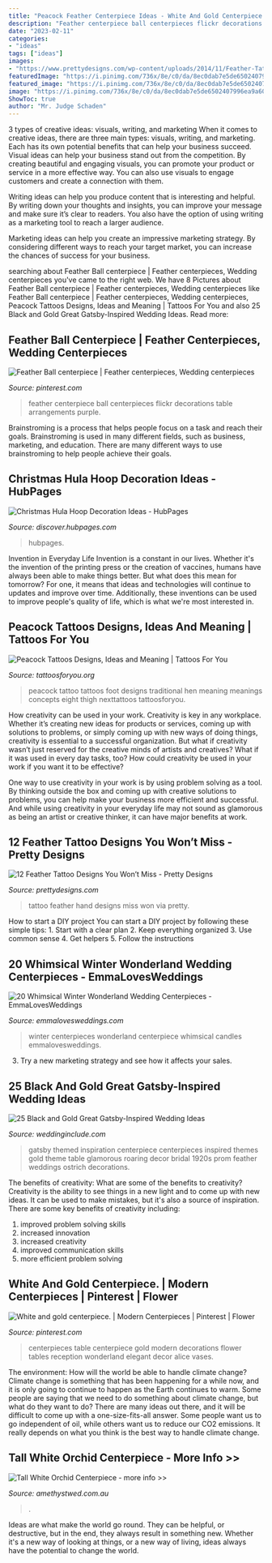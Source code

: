 ```yaml
---
title: "Peacock Feather Centerpiece Ideas - White And Gold Centerpiece."
description: "Feather centerpiece ball centerpieces flickr decorations table arrangements purple"
date: "2023-02-11"
categories:
- "ideas"
tags: ["ideas"]
images:
- "https://www.prettydesigns.com/wp-content/uploads/2014/11/Feather-Tattoo-on-Hand.jpg"
featuredImage: "https://i.pinimg.com/736x/8e/c0/da/8ec0dab7e5de6502407996ea9a6018f0--quince-centerpieces-feather-centerpieces.jpg"
featured_image: "https://i.pinimg.com/736x/8e/c0/da/8ec0dab7e5de6502407996ea9a6018f0--quince-centerpieces-feather-centerpieces.jpg"
image: "https://i.pinimg.com/736x/8e/c0/da/8ec0dab7e5de6502407996ea9a6018f0--quince-centerpieces-feather-centerpieces.jpg"
ShowToc: true
author: "Mr. Judge Schaden"
---
```



3 types of creative ideas: visuals, writing, and marketing
When it comes to creative ideas, there are three main types: visuals, writing, and marketing. Each has its own potential benefits that can help your business succeed.
Visual ideas can help your business stand out from the competition. By creating beautiful and engaging visuals, you can promote your product or service in a more effective way. You can also use visuals to engage customers and create a connection with them.

Writing ideas can help you produce content that is interesting and helpful. By writing down your thoughts and insights, you can improve your message and make sure it’s clear to readers. You also have the option of using writing as a marketing tool to reach a larger audience.

Marketing ideas can help you create an impressive marketing strategy. By considering different ways to reach your target market, you can increase the chances of success for your business.

	

		
searching about Feather Ball centerpiece | Feather centerpieces, Wedding centerpieces you've came to the right web. We have 8 Pictures about Feather Ball centerpiece | Feather centerpieces, Wedding centerpieces like Feather Ball centerpiece | Feather centerpieces, Wedding centerpieces, Peacock Tattoos Designs, Ideas and Meaning | Tattoos For You and also 25 Black and Gold Great Gatsby-Inspired Wedding Ideas. Read more:
		
    
## Feather Ball Centerpiece | Feather Centerpieces, Wedding Centerpieces

<img loading=lazy src="https://i.pinimg.com/736x/8e/c0/da/8ec0dab7e5de6502407996ea9a6018f0--quince-centerpieces-feather-centerpieces.jpg" onerror="this.onerror=null;this.src='https://tse3.mm.bing.net/th?id=OIP.1OAxmTA80nt0P82EWaEv8wHaKL&amp;pid=15.1';" alt="Feather Ball centerpiece | Feather centerpieces, Wedding centerpieces">

_Source: pinterest.com_

>feather centerpiece ball centerpieces flickr decorations table arrangements purple. 

	

Brainstroming is a process that helps people focus on a task and reach their goals. Brainstroming is used in many different fields, such as business, marketing, and education. There are many different ways to use brainstroming to help people achieve their goals.

    
## Christmas Hula Hoop Decoration Ideas - HubPages

<img loading=lazy src="https://images.saymedia-content.com/.image/c_limit%2Ccs_srgb%2Cfl_progressive%2Cq_auto:eco%2Cw_700/MTgwNjE4NDY0MDkxMzE3MzM2/christmas-hula-hoop-decoration-ideas.jpg" onerror="this.onerror=null;this.src='https://tse1.mm.bing.net/th?id=OIP.5utfguZiNtNMUgbgXzt36AHaHa&amp;pid=15.1';" alt="Christmas Hula Hoop Decoration Ideas - HubPages">

_Source: discover.hubpages.com_

>hubpages. 

	

Invention in Everyday Life
Invention is a constant in our lives. Whether it's the invention of the printing press or the creation of vaccines, humans have always been able to make things better. But what does this mean for tomorrow? For one, it means that ideas and technologies will continue to updates and improve over time. Additionally, these inventions can be used to improve people's quality of life, which is what we're most interested in.

    
## Peacock Tattoos Designs, Ideas And Meaning | Tattoos For You

<img loading=lazy src="http://www.tattoosforyou.org/wp-content/uploads/2013/09/Peacock-Foot-Tattoo.jpg" onerror="this.onerror=null;this.src='https://tse3.mm.bing.net/th?id=OIP.yntCyoM2VnX1JW84nVu0aQHaKh&amp;pid=15.1';" alt="Peacock Tattoos Designs, Ideas and Meaning | Tattoos For You">

_Source: tattoosforyou.org_

>peacock tattoo tattoos foot designs traditional hen meaning meanings concepts eight thigh nexttattoos tattoosforyou. 

	

How creativity can be used in your work.
Creativity is key in any workplace. Whether it’s creating new ideas for products or services, coming up with solutions to problems, or simply coming up with new ways of doing things, creativity is essential to a successful organization.
But what if creativity wasn’t just reserved for the creative minds of artists and creatives? What if it was used in every day tasks, too? How could creativity be used in your work if you want it to be effective?

One way to use creativity in your work is by using problem solving as a tool. By thinking outside the box and coming up with creative solutions to problems, you can help make your business more efficient and successful. And while using creativity in your everyday life may not sound as glamorous as being an artist or creative thinker, it can have major benefits at work.

    
## 12 Feather Tattoo Designs You Won’t Miss - Pretty Designs

<img loading=lazy src="https://www.prettydesigns.com/wp-content/uploads/2014/11/Feather-Tattoo-on-Hand.jpg" onerror="this.onerror=null;this.src='https://tse3.mm.bing.net/th?id=OIP.6aWXfb9Nrnifyxy8MvQqKgAAAA&amp;pid=15.1';" alt="12 Feather Tattoo Designs You Won’t Miss - Pretty Designs">

_Source: prettydesigns.com_

>tattoo feather hand designs miss won via pretty. 

	

How to start a DIY project
You can start a DIY project by following these simple tips: 1. Start with a clear plan 2. Keep everything organized 3. Use common sense 4. Get helpers 5. Follow the instructions 
    
## 20 Whimsical Winter Wonderland Wedding Centerpieces - EmmaLovesWeddings

<img loading=lazy src="http://emmalovesweddings.com/wp-content/uploads/2018/07/winter-wedding-centerpiece-with-candles.jpg" onerror="this.onerror=null;this.src='https://tse2.mm.bing.net/th?id=OIP.nlUkd3ML6460Oi512-euGAHaK7&amp;pid=15.1';" alt="20 Whimsical Winter Wonderland Wedding Centerpieces - EmmaLovesWeddings">

_Source: emmalovesweddings.com_

>winter centerpieces wonderland centerpiece whimsical candles emmalovesweddings. 

	

3. Try a new marketing strategy and see how it affects your sales.

    
## 25 Black And Gold Great Gatsby-Inspired Wedding Ideas

<img loading=lazy src="http://www.weddinginclude.com/wp-content/uploads/2017/07/great-gatsby-wedding-centerpiece-ideas.jpg" onerror="this.onerror=null;this.src='https://tse2.mm.bing.net/th?id=OIP.HcT7qmVaQFs5m6FT9iQlFAAAAA&amp;pid=15.1';" alt="25 Black and Gold Great Gatsby-Inspired Wedding Ideas">

_Source: weddinginclude.com_

>gatsby themed inspiration centerpiece centerpieces inspired themes gold theme table glamorous roaring decor bridal 1920s prom feather weddings ostrich decorations. 

	

The benefits of creativity: What are some of the benefits to creativity?
Creativity is the ability to see things in a new light and to come up with new ideas. It can be used to make mistakes, but it's also a source of inspiration. There are some key benefits of creativity including: 
1. improved problem solving skills 
2. increased innovation 
3. increased creativity 
4. improved communication skills 
5. more efficient problem solving 

    
## White And Gold Centerpiece. | Modern Centerpieces | Pinterest | Flower

<img loading=lazy src="https://s-media-cache-ak0.pinimg.com/736x/e0/75/d5/e075d5bda428a0a741977cf05de0f253.jpg" onerror="this.onerror=null;this.src='https://tse3.mm.bing.net/th?id=OIP.wBHLgO0HRLZfLq6P27EH-wHaLI&amp;pid=15.1';" alt="White and gold centerpiece. | Modern Centerpieces | Pinterest | Flower">

_Source: pinterest.com_

>centerpieces table centerpiece gold modern decorations flower tables reception wonderland elegant decor alice vases. 

	

The environment: How will the world be able to handle climate change?
Climate change is something that has been happening for a while now, and it is only going to continue to happen as the Earth continues to warm. Some people are saying that we need to do something about climate change, but what do they want to do? There are many ideas out there, and it will be difficult to come up with a one-size-fits-all answer. Some people want us to go independent of oil, while others want us to reduce our CO2 emissions. It really depends on what you think is the best way to handle climate change.

    
## Tall White Orchid Centerpiece - More Info &gt;&gt;

<img loading=lazy src="http://www.amethystwed.com.au/wp-content/uploads/2016/01/tmp_21048-2016-03-30-13.10.13-1973767260-700x1246.jpg" onerror="this.onerror=null;this.src='https://tse3.mm.bing.net/th?id=OIP.TkKs810qHdxKUwV78O4btwHaNL&amp;pid=15.1';" alt="Tall White Orchid Centerpiece - more info &gt;&gt;">

_Source: amethystwed.com.au_

>. 

	

Ideas are what make the world go round. They can be helpful, or destructive, but in the end, they always result in something new. Whether it's a new way of looking at things, or a new way of living, ideas always have the potential to change the world.

